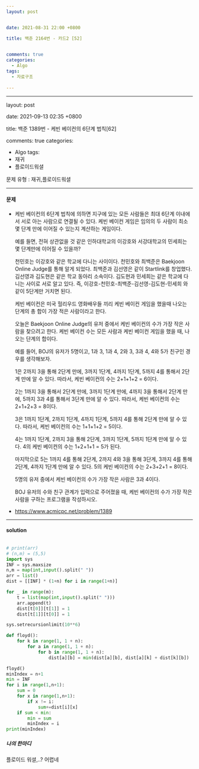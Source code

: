 ```yaml
---
layout: post


date: 2021-08-31 22:00 +0800

title: 백준 2164번 - 카드2 [52]

  
comments: true
categories: 
  - Algo
tags: 
  - 자료구조
  
---
```


---

layout: post


date: 2021-09-13 02:35 +0800

title: 백준 1389번 - 케빈 베이컨의 6단계 법칙[62]


comments: true
categories: 
  - Algo
tags: 
  - 재귀
  - 플로이드워셜

문제 유형 : 재귀,플로이드워셜

---

#### 문제

- 케빈 베이컨의 6단계 법칙에 의하면 지구에 있는 모든 사람들은 최대 6단계 이내에서 서로 아는 사람으로 연결될 수 있다. 케빈 베이컨 게임은 임의의 두 사람이 최소 몇 단계 만에 이어질 수 있는지 계산하는 게임이다.

  예를 들면, 전혀 상관없을 것 같은 인하대학교의 이강호와 서강대학교의 민세희는 몇 단계만에 이어질 수 있을까?

  천민호는 이강호와 같은 학교에 다니는 사이이다. 천민호와 최백준은 Baekjoon Online Judge를 통해 알게 되었다. 최백준과 김선영은 같이 Startlink를 창업했다. 김선영과 김도현은 같은 학교 동아리 소속이다. 김도현과 민세희는 같은 학교에 다니는 사이로 서로 알고 있다. 즉, 이강호-천민호-최백준-김선영-김도현-민세희 와 같이 5단계만 거치면 된다.

  케빈 베이컨은 미국 헐리우드 영화배우들 끼리 케빈 베이컨 게임을 했을때 나오는 단계의 총 합이 가장 적은 사람이라고 한다.

  오늘은 Baekjoon Online Judge의 유저 중에서 케빈 베이컨의 수가 가장 작은 사람을 찾으려고 한다. 케빈 베이컨 수는 모든 사람과 케빈 베이컨 게임을 했을 때, 나오는 단계의 합이다.

  예를 들어, BOJ의 유저가 5명이고, 1과 3, 1과 4, 2와 3, 3과 4, 4와 5가 친구인 경우를 생각해보자.

  1은 2까지 3을 통해 2단계 만에, 3까지 1단계, 4까지 1단계, 5까지 4를 통해서 2단계 만에 알 수 있다. 따라서, 케빈 베이컨의 수는 2+1+1+2 = 6이다.

  2는 1까지 3을 통해서 2단계 만에, 3까지 1단계 만에, 4까지 3을 통해서 2단계 만에, 5까지 3과 4를 통해서 3단계 만에 알 수 있다. 따라서, 케빈 베이컨의 수는 2+1+2+3 = 8이다.

  3은 1까지 1단계, 2까지 1단계, 4까지 1단계, 5까지 4를 통해 2단계 만에 알 수 있다. 따라서, 케빈 베이컨의 수는 1+1+1+2 = 5이다.

  4는 1까지 1단계, 2까지 3을 통해 2단계, 3까지 1단계, 5까지 1단계 만에 알 수 있다. 4의 케빈 베이컨의 수는 1+2+1+1 = 5가 된다.

  마지막으로 5는 1까지 4를 통해 2단계, 2까지 4와 3을 통해 3단계, 3까지 4를 통해 2단계, 4까지 1단계 만에 알 수 있다. 5의 케빈 베이컨의 수는 2+3+2+1 = 8이다.

  5명의 유저 중에서 케빈 베이컨의 수가 가장 작은 사람은 3과 4이다.

  BOJ 유저의 수와 친구 관계가 입력으로 주어졌을 때, 케빈 베이컨의 수가 가장 작은 사람을 구하는 프로그램을 작성하시오.

- https://www.acmicpc.net/problem/1389

  


---

#### solution

```python

# print(arr)
# (n,m) = (5,5)
import sys
INF = sys.maxsize
n,m = map(int,input().split(" "))
arr = list()
dist = [[INF] * (1+n) for i in range(1+n)]

for _ in range(m):
    t = list(map(int,input().split(" ")))
    arr.append(t)
    dist[t[0]][t[1]] = 1
    dist[t[1]][t[0]] = 1

sys.setrecursionlimit(10**6)

def floyd():
    for k in range(1, 1 + n):
        for a in range(1, 1 + n):
            for b in range(1, 1 + n):
                dist[a][b] = min(dist[a][b], dist[a][k] + dist[k][b])

floyd()
minIndex = n+1
min = INF
for i in range(1,n+1):
    sum = 0
    for x in range(1,n+1):
        if x != i:
            sum+=dist[i][x]
    if sum < min:
        min = sum
        minIndex = i
print(minIndex)
```



 ##### 나의 한마디

플로이드 워셜,..? 어렵네
